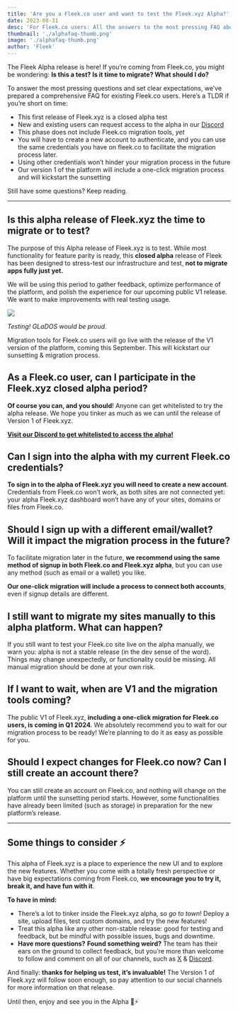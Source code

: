 ```yaml
---
title: 'Are you a Fleek.co user and want to test the Fleek.xyz Alpha?'
date: 2023-08-31
desc: 'For Fleek.co users: All the answers to the most pressing FAQ about the Fleek.xyz alpha release and eventual migration.'
thumbnail: './alphafaq-thumb.png'
image: './alphafaq-thumb.png'
author: 'Fleek'
---
```


The Fleek Alpha release is here! If you’re coming from Fleek.co, you might be wondering: **Is this a test? Is it time to migrate? What should I do?**

To answer the most pressing questions and set clear expectations, we’ve prepared a comprehensive FAQ for existing Fleek.co users. Here’s a TLDR if you’re short on time:

- This first release of Fleek.xyz is a closed alpha test
- New and existing users can request access to the alpha in our [Discord](https://discord.gg/fleek)
- This phase does not include Fleek.co migration tools, _yet_
- You will have to create a new account to authenticate, and you can use the same credentials you have on fleek.co to facilitate the migration process later.
- Using other credentials won’t hinder your migration process in the future
- Our version 1 of the platform will include a one-click migration process and will kickstart the sunsetting

Still have some questions? Keep reading.

---

## Is this alpha release of Fleek.xyz the time to migrate or to test?

The purpose of this Alpha release of Fleek.xyz is to test. While most functionality for feature parity is ready, this **closed alpha** release of Fleek has been designed to stress-test our infrastructure and test, **not to migrate apps fully just yet.**

We will be using this period to gather feedback, optimize performance of the platform, and polish the experience for our upcoming public V1 release. We want to make improvements with real testing usage.

![](https://storage.fleek-internal.com/27a60cdd-37d3-480c-ae88-3ad4ca886b13-bucket/portal-glados.gif)

_Testing! GLaDOS would be proud._

Migration tools for Fleek.co users will go live with the release of the V1 version of the platform, coming this September. This will kickstart our sunsetting & migration process.

## As a Fleek.co user, can I participate in the Fleek.xyz closed alpha period?

**Of course you can, and you should**! Anyone can get whitelisted to try the alpha release. We hope you tinker as much as we can until the release of Version 1 of Fleek.xyz.

**[Visit our Discord to get whitelisted to access the alpha!](https://discord.gg/fleek)**

## Can I sign into the alpha with my current Fleek.co credentials?

**To sign in to the alpha of Fleek.xyz you will need to create a new account**. Credentials from Fleek.co won’t work, as both sites are not connected yet: your alpha Fleek.xyz dashboard won’t have any of your sites, domains or files from Fleek.co.

## Should I sign up with a different email/wallet? Will it impact the migration process in the future?

To facilitate migration later in the future, **we recommend using the same method of signup in both Fleek.co and Fleek.xyz alpha**, but you can use any method (such as email or a wallet) you like.

**Our one-click migration will include a process to connect both accounts**, even if signup details are different.

## I still want to migrate my sites manually to this alpha platform. What can happen?

If you still want to test your Fleek.co site live on the alpha manually, we warn you: alpha is not a stable release (in the dev sense of the word). Things may change unexpectedly, or functionality could be missing. All manual migration should be done at your own risk.

## If I want to wait, when are V1 and the migration tools coming?

The public V1 of Fleek.xyz, **including a one-click migration for Fleek.co users, is coming in Q1 2024**. We absolutely recommend you to wait for our migration process to be ready! We’re planning to do it as easy as possible for you.

## Should I expect changes for Fleek.co now? Can I still create an account there?

You can still create an account on Fleek.co, and nothing will change on the platform until the sunsetting period starts. However, some functionalities have already been limited (such as storage) in preparation for the new platform’s release.

---

## Some things to consider ⚡

This alpha of Fleek.xyz is a place to experience the new UI and to explore the new features. Whether you come with a totally fresh perspective or have big expectations coming from Fleek.co, **we encourage you to try it, break it, and have fun with it**.

**To have in mind:**

- There’s a lot to tinker inside the Fleek.xyz alpha, so _go to town_! Deploy a site, upload files, test custom domains, and try the new features!
- Treat this alpha like any other non-stable release: good for testing and feedback, but be mindful with possible issues, bugs and downtime.
- **Have more questions?** **Found something weird?** The team has their ears on the ground to collect feedback, but you’re more than welcome to follow and comment on all of our channels, such as [X](https://twitter.com/fleek) & [Discord](https://discord.gg/fleek).

And finally: **thanks for helping us test, it’s invaluable!** The Version 1 of Fleek.xyz will follow soon enough, so pay attention to our social channels for more information on that release.

Until then, enjoy and see you in the Alpha 🤙⚡
